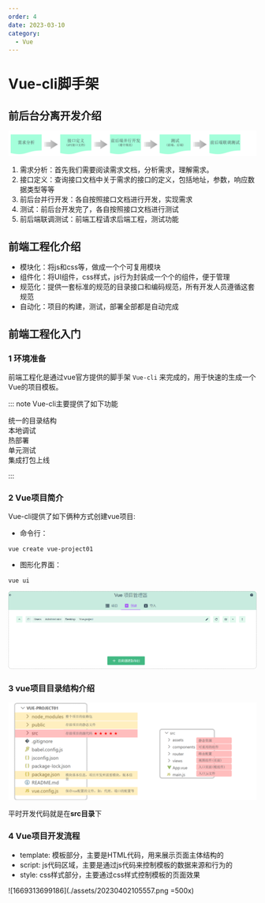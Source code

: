 ```yaml
---
order: 4
date: 2023-03-10
category: 
  - Vue
---
```


# Vue-cli脚手架
<!-- more -->

## 前后台分离开发介绍

![1669143781533](./assets/1669143781533.png)

1. 需求分析：首先我们需要阅读需求文档，分析需求，理解需求。
2. 接口定义：查询接口文档中关于需求的接口的定义，包括地址，参数，响应数据类型等等
3. 前后台并行开发：各自按照接口文档进行开发，实现需求
4. 测试：前后台开发完了，各自按照接口文档进行测试
5. 前后端联调测试：前端工程请求后端工程，测试功能

## 前端工程化介绍

- 模块化：将js和css等，做成一个个可复用模块
- 组件化：将UI组件，css样式，js行为封装成一个个的组件，便于管理
- 规范化：提供一套标准的规范的目录接口和编码规范，所有开发人员遵循这套规范
- 自动化：项目的构建，测试，部署全部都是自动完成

## 前端工程化入门

### 1 环境准备

前端工程化是通过vue官方提供的脚手架 `Vue-cli` 来完成的，用于快速的生成一个Vue的项目模板。

::: note Vue-cli主要提供了如下功能

统一的目录结构  
本地调试  
热部署  
单元测试  
集成打包上线  

:::

### 2 Vue项目简介

Vue-cli提供了如下俩种方式创建vue项目:

- 命令行：

``` vue
vue create vue-project01
```

- 图形化界面：
  
 ``` vue
 vue ui
 ```

![1669294586147](./assets/1669294586147.png)

### 3 vue项目目录结构介绍

![1669302973198](./assets/1669302973198.png)

平时开发代码就是在**src目录**下

### 4 Vue项目开发流程

- template: 模板部分，主要是HTML代码，用来展示页面主体结构的
- script: js代码区域，主要是通过js代码来控制模板的数据来源和行为的
- style: css样式部分，主要通过css样式控制模板的页面效果

![1669313699186](./assets/20230402105557.png =500x)
